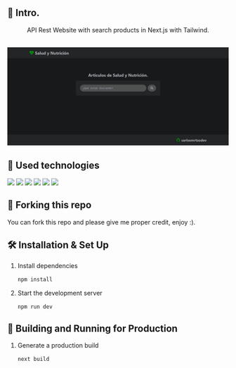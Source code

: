 ## 📄 Intro.

<div align="center">
API Rest Website with search products in Next.js with Tailwind. <br><br>
</div>

[![API Articles Banner](./public/banner.jpeg)]()

## 💼 Used technologies

![](https://img.shields.io/badge/Markup-HTML-informational?style=for-the-badge&logo=html5&logoColor=00A400&color=00A400&labelColor=2b2d42)
![](https://img.shields.io/badge/Style-CSS-informational?style=for-the-badge&logo=css3&logoColor=00A400&color=00A400&labelColor=2b2d42)
![](https://img.shields.io/badge/Code-JavaScript-informational?style=for-the-badge&logo=JavaScript&logoColor=00A400&color=00A400&labelColor=2b2d42)
![](https://img.shields.io/badge/Code-React.js-informational?style=for-the-badge&logo=react&logoColor=00A400&color=00A400&labelColor=2b2d42)
![](https://img.shields.io/badge/Code-Next.js-informational?style=for-the-badge&logo=next.js&logoColor=00A400&color=00A400&labelColor=2b2d42)
![](https://img.shields.io/badge/Style-Tailwind%20CSS-informational?style=for-the-badge&logo=Tailwind-CSS&logoColor=00A400&color=00A400&labelColor=2b2d42)

## 🚨 Forking this repo

You can fork this repo and please give me proper credit, enjoy :).

## 🛠 Installation & Set Up

1. Install dependencies

   ```sh
   npm install
   ```

2. Start the development server

   ```sh
   npm run dev
   ```

## 🚀 Building and Running for Production

1. Generate a production build

   ```sh
   next build
   ```
